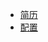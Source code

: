 <!--
 * @version: 1.0.0
 * @Date: 2019-06-21 11:05:37
 * @LastEditTime: 2019-06-21 11:05:37
 -->
* [简历](view/config/resume.md)
* [配置](view/config/config.md)